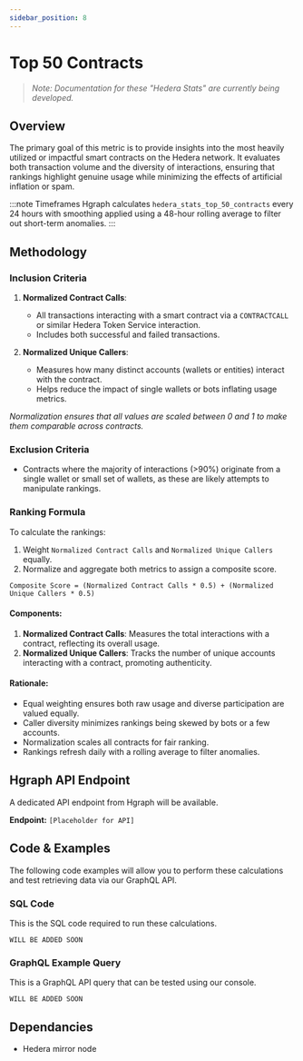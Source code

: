 ```yaml
---
sidebar_position: 8
---
```


# Top 50 Contracts

> *Note: Documentation for these "Hedera Stats" are currently being developed.*

## Overview  
The primary goal of this metric is to provide insights into the most heavily utilized or impactful smart contracts on the Hedera network. It evaluates both transaction volume and the diversity of interactions, ensuring that rankings highlight genuine usage while minimizing the effects of artificial inflation or spam.  

:::note Timeframes
Hgraph calculates `hedera_stats_top_50_contracts` every 24 hours with smoothing applied using a 48-hour rolling average to filter out short-term anomalies.
:::

## Methodology  

### Inclusion Criteria  
1. **Normalized Contract Calls**:  
   - All transactions interacting with a smart contract via a `CONTRACTCALL` or similar Hedera Token Service interaction.  
   - Includes both successful and failed transactions.  

2. **Normalized Unique Callers**:  
   - Measures how many distinct accounts (wallets or entities) interact with the contract.  
   - Helps reduce the impact of single wallets or bots inflating usage metrics.

*Normalization ensures that all values are scaled between 0 and 1 to make them comparable across contracts.*

### Exclusion Criteria  
- Contracts where the majority of interactions (>90%) originate from a single wallet or small set of wallets, as these are likely attempts to manipulate rankings.  

### Ranking Formula  
To calculate the rankings:  
1. Weight `Normalized Contract Calls` and `Normalized Unique Callers` equally.  
2. Normalize and aggregate both metrics to assign a composite score.  
  
```
Composite Score = (Normalized Contract Calls * 0.5) + (Normalized Unique Callers * 0.5)
```

#### Components:
1. **Normalized Contract Calls**: Measures the total interactions with a contract, reflecting its overall usage.
2. **Normalized Unique Callers**: Tracks the number of unique accounts interacting with a contract, promoting authenticity.

#### Rationale:
- Equal weighting ensures both raw usage and diverse participation are valued equally.
- Caller diversity minimizes rankings being skewed by bots or a few accounts.
- Normalization scales all contracts for fair ranking.
- Rankings refresh daily with a rolling average to filter anomalies.   

## Hgraph API Endpoint
A dedicated API endpoint from Hgraph will be available.

**Endpoint:** `[Placeholder for API]`

## Code & Examples

The following code examples will allow you to perform these calculations and test retrieving data via our GraphQL API.

### SQL Code

This is the SQL code required to run these calculations.

```
WILL BE ADDED SOON
```

### GraphQL Example Query

This is a GraphQL API query that can be tested using our console.

```
WILL BE ADDED SOON
```

## Dependancies
* Hedera mirror node